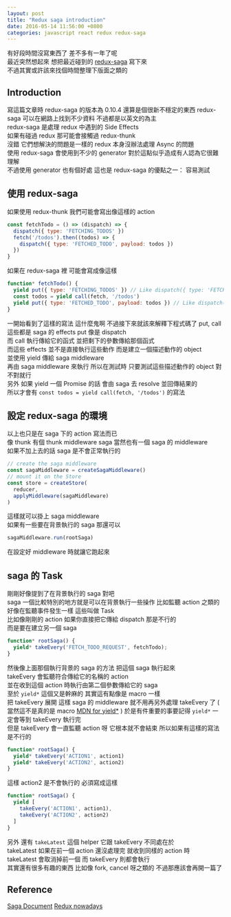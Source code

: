 ```yaml
---
layout: post
title: "Redux saga introduction"
date: 2016-05-14 11:56:00 +0800
categories: javascript react redux redux-saga
---
```


有好段時間沒寫東西了 差不多有一年了呢  
最近突然想起來 想把最近碰到的 [redux-saga](https://github.com/yelouafi/redux-saga) 寫下來  
不過其實或許該來找個時間整理下版面之類的  

## Introduction ##
寫這篇文章時 redux-saga 的版本為 0.10.4 還算是個很新不穩定的東西
redux-saga 可以在網路上找到不少資料 不過都是以英文的為主  
redux-saga 是處理 redux 中遇到的 Side Effects  
如果有碰過 redux 那可能會接觸過 redux-thunk  
沒錯 它們想解決的問題是一樣的 redux 本身沒辦法處理 Async 的問題    
使用 redux-saga 會使用到不少的 generator 對於這點似乎造成有人認為它很難理解  
不過使用 generator 也有個好處 這也是 redux-saga 的優點之一： 容易測試  

## 使用 redux-saga ##
如果使用 redux-thunk 我們可能會寫出像這樣的 action  
```javascript
const fetchTodo = () => (dispatch) => {
  dispatch({ type: 'FETCHING_TODOS' })
  fetch('/todos').then((todos) => {
    dispatch({ type: 'FETCHED_TODO', payload: todos })
  })
}
```
如果在 redux-saga 裡 可能會寫成像這樣  
```javascript
function* fetchTodo() {
  yield put({ type: 'FETCHING_TODOS' }) // Like dispatch({ type: 'FETCHING_TODOS' })
  const todos = yield call(fetch, '/todos')
  yield put({ type: 'FETCHED_TODO', payload: todos }) // Like dispatch({ type: 'FETCHED_TODO' })
}
```
一開始看到了這樣的寫法 這什麼鬼啊 不過接下來就該來解釋下程式碼了
put, call 這些都是 saga 的 effects put 像是 dispatch  
而 call 執行傳給它的函式 並把剩下的參數傳給那個函式  
而這些 effects 並不是直接執行這些動作 而是建立一個描述動作的 object  
並使用 yield 傳給 saga middleware  
再由 saga middleware 來執行 所以在測試時 只要測試這些描述動作的 object 對不對就行  
另外 如果 yield 一個 Promise 的話 會由 saga 去 resolve 並回傳結果的  
所以才會有 `const todos = yield call(fetch, '/todos')` 的寫法  

## 設定 redux-saga 的環境 ##
以上也只是在 saga 下的 action 寫法而已  
像 thunk 有個 thunk middleware saga 當然也有一個 saga 的 middleware  
如果不加上去的話 saga 是不會正常執行的
```javascript
// create the saga middleware
const sagaMiddleware = createSagaMiddleware()
// mount it on the Store
const store = createStore(
  reducer,
  applyMiddleware(sagaMiddleware)
)
```
這樣就可以掛上 saga middleware  
如果有一些要在背景執行的 saga 那還可以
```javascript
sagaMiddleware.run(rootSaga)
```
在設定好 middleware 時就讓它跑起來

## saga 的 Task ##
剛剛好像提到了在背景執行的 saga 對吧  
saga 一個比較特別的地方就是可以在背景執行一些操作 比如監聽 action 之類的  
好像在監聽事件發生一樣 這些叫做 Task  
比如像剛剛的 action 如果你直接把它傳給 dispatch 那是不行的  
而是要在建立另一個 saga
```javascript
function* rootSaga() {
  yield* takeEvery('FETCH_TODO_REQUEST', fetchTodo);
}
```
然後像上面那個執行背景的 saga 的方法 把這個 saga 執行起來  
takeEvery 會監聽符合傳給它的名稱的 action  
並在收到這個 action 時執行由第二個參數傳給它的 saga  
至於 `yield*` 這個又是幹麻的 其實這有點像是 macro 一樣  
把 takeEvery 展開 這樣 saga 的 middleware 就不用再另外處理 takeEvery 了
( 當然這不是真的是 macro [MDN for yield*](mdn-yield-star) )
於是有件重要的事要記得 `yield*` 一定會等到 takeEvery 執行完  
但是 takeEvery 會一直監聽 action 呀 它根本就不會結束 所以如果有這樣的寫法是不行的  
```javaScript
function* rootSaga() {
  yield* takeEvery('ACTION1', action1)
  yield* takeEvery('ACTION2', action2)
}
```
這樣 action2 是不會執行的 必須寫成這樣
```javaScript
function* rootSaga() {
  yield [
    takeEvery('ACTION1', action1),
    takeEvery('ACTION2', action2)
  ]
}
```
另外 還有 `takeLatest` 這個 helper 它跟 takeEvery 不同處在於  
takeLatest 如果在前一個 action 還沒處理完 就收到同樣的 action 時  
takeLatest 會取消掉前一個 而 takeEvery 則都會執行  
其實還有很多有趣的東西 比如像 fork, cancel 呀之類的 不過那應該會再開一篇了  

## Reference ##
[Saga Document](http://yelouafi.github.io/redux-saga/index.html)
[Redux nowadays](http://riadbenguella.com/from-actions-creators-to-sagas-redux-upgraded/)

[mdn-yield-star]: https://developer.mozilla.org/en-US/docs/Web/JavaScript/Reference/Operators/yield*
